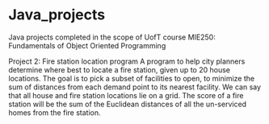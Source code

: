 # Java_projects
Java projects completed in the scope of UofT course MIE250: Fundamentals of Object Oriented Programming

Project 2: Fire station location program
A program to help city planners determine where best to locate a fire station, given up to 20 house locations. The goal is to pick a subset of facilities to open, to minimize the sum of distances from each demand point to its nearest facility. 
We can say that all house and fire station locations lie on a grid. The score of a fire station will be the sum of the Euclidean distances of all the un-serviced homes from the fire station.

